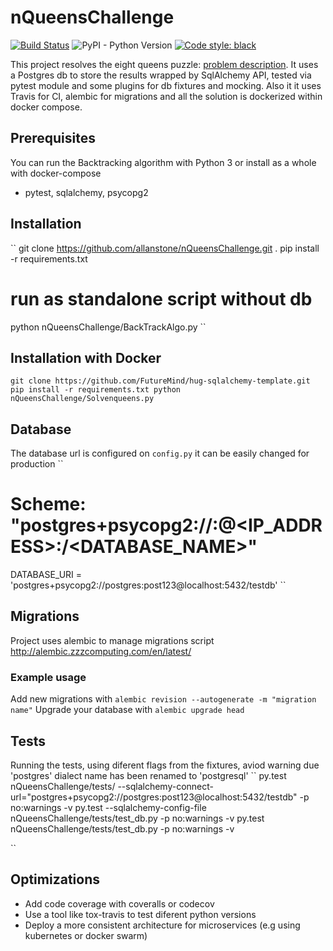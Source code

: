 nQueensChallenge
================
[![Build Status](https://travis-ci.com/allanstone/nQueensChallenge.svg?branch=master)](https://travis-ci.com/allanstone/nQueensChallenge)
![PyPI - Python Version](https://img.shields.io/pypi/pyversions/python-secrets)
[![Code style:
black](https://img.shields.io/badge/code%20style-black-000000.svg)](https://github.com/psf/black)

This project resolves the eight queens puzzle: [problem description](https://en.wikipedia.org/wiki/Eight_queens_puzzle).
It uses a Postgres db to store the results wrapped by SqlAlchemy API, tested via pytest module and some plugins for db fixtures and mocking.
Also it it uses Travis for CI, alembic for migrations and all the solution is dockerized within docker compose.

## Prerequisites
You can run the Backtracking algorithm with Python 3 or install as a whole with docker-compose
* pytest, sqlalchemy, psycopg2 

## Installation
``
git clone https://github.com/allanstone/nQueensChallenge.git .
pip install -r requirements.txt
# run as standalone script without db
python nQueensChallenge/BackTrackAlgo.py <number-of-queens>
``
## Installation with Docker
``
git clone https://github.com/FutureMind/hug-sqlalchemy-template.git
pip install -r requirements.txt
python nQueensChallenge/Solvenqueens.py
``

## Database
The database url is configured on ``config.py`` it can be easily changed for production
``
# Scheme: "postgres+psycopg2://<USERNAME>:<PASSWORD>@<IP_ADDRESS>:<PORT>/<DATABASE_NAME>"
DATABASE_URI = 'postgres+psycopg2://postgres:post123@localhost:5432/testdb'
``

## Migrations
Project uses alembic to manage migrations script
http://alembic.zzzcomputing.com/en/latest/

### Example usage 
Add new migrations with
``
alembic revision --autogenerate -m "migration name"
``
Upgrade your database with
``
alembic upgrade head
``

## Tests
Running the tests, using diferent flags from the fixtures, aviod warning due 'postgres' dialect name has been renamed to 'postgresql'
``
py.test  nQueensChallenge/tests/ --sqlalchemy-connect-url="postgres+psycopg2://postgres:post123@localhost:5432/testdb" -p no:warnings -v
py.test --sqlalchemy-config-file nQueensChallenge/tests/test_db.py  -p no:warnings -v
py.test  nQueensChallenge/tests/test_db.py  -p no:warnings -v

``

## Optimizations
* Add code coverage with coveralls or codecov
* Use a tool like tox-travis to test diferent python versions
* Deploy a more consistent architecture for microservices (e.g using kubernetes or docker swarm)

